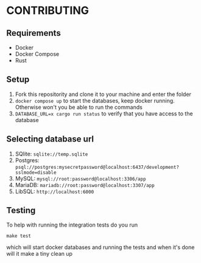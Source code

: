 # CONTRIBUTING

## Requirements
- Docker 
- Docker Compose
- Rust

## Setup

1. Fork this repositority and clone it to your machine and enter the folder
2. `docker compose up` to start the databases, keep docker running. Otherwise won't you be able to run the commands
3. `DATABASE_URL=x cargo run status` to verify that you have access to the database

## Selecting database url 

1. SQlite: `sqlite://temp.sqlite`
2. Postgres: `psql://postgres:mysecretpassword@localhost:6437/development?sslmode=disable`
3. MySQL: `mysql://root:password@localhost:3306/app`
4. MariaDB: `mariadb://root:password@localhost:3307/app`
5. LibSQL: `http://localhost:6000`


## Testing
To help with running the integration tests do you run

```make test```

which will start docker databases and running the tests and when it's done will it make a tiny clean up
